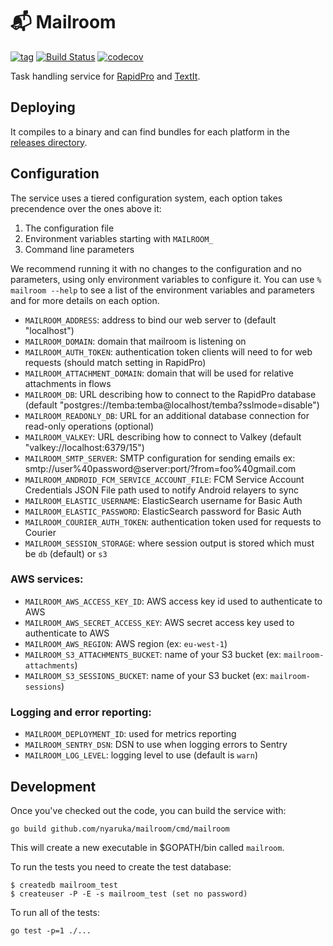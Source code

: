 # 📬 Mailroom

[![tag](https://img.shields.io/github/tag/nyaruka/mailroom.svg)](https://github.com/nyaruka/mailroom/releases)
[![Build Status](https://github.com/nyaruka/mailroom/workflows/CI/badge.svg)](https://github.com/nyaruka/mailroom/actions?query=workflow%3ACI)
[![codecov](https://codecov.io/gh/nyaruka/mailroom/branch/main/graph/badge.svg)](https://codecov.io/gh/nyaruka/mailroom)

Task handling service for [RapidPro](https://rapidpro.io) and [TextIt](https://textit.com).

## Deploying

It compiles to a binary and can find bundles for each platform in the [releases directory](https://github.com/nyaruka/mailroom/releases).

## Configuration

The service uses a tiered configuration system, each option takes precendence over the ones above it:

1.  The configuration file
2.  Environment variables starting with `MAILROOM_`
3.  Command line parameters

We recommend running it with no changes to the configuration and no parameters, using only
environment variables to configure it. You can use `% mailroom --help` to see a list of the
environment variables and parameters and for more details on each option.

- `MAILROOM_ADDRESS`: address to bind our web server to (default "localhost")
- `MAILROOM_DOMAIN`: domain that mailroom is listening on
- `MAILROOM_AUTH_TOKEN`: authentication token clients will need to for web requests (should match setting in RapidPro)
- `MAILROOM_ATTACHMENT_DOMAIN`: domain that will be used for relative attachments in flows
- `MAILROOM_DB`: URL describing how to connect to the RapidPro database (default "postgres://temba:temba@localhost/temba?sslmode=disable")
- `MAILROOM_READONLY_DB`: URL for an additional database connection for read-only operations (optional)
- `MAILROOM_VALKEY`: URL describing how to connect to Valkey (default "valkey://localhost:6379/15")
- `MAILROOM_SMTP_SERVER`: SMTP configuration for sending emails ex: smtp://user%40password@server:port/?from=foo%40gmail.com
- `MAILROOM_ANDROID_FCM_SERVICE_ACCOUNT_FILE`: FCM Service Account Credentials JSON File path used to notify Android relayers to sync
- `MAILROOM_ELASTIC_USERNAME`: ElasticSearch username for Basic Auth
- `MAILROOM_ELASTIC_PASSWORD`: ElasticSearch password for Basic Auth
- `MAILROOM_COURIER_AUTH_TOKEN`: authentication token used for requests to Courier
- `MAILROOM_SESSION_STORAGE`: where session output is stored which must be `db` (default) or `s3`
 
### AWS services:

 * `MAILROOM_AWS_ACCESS_KEY_ID`: AWS access key id used to authenticate to AWS
 * `MAILROOM_AWS_SECRET_ACCESS_KEY`: AWS secret access key used to authenticate to AWS
 * `MAILROOM_AWS_REGION`: AWS region (ex: `eu-west-1`)
 * `MAILROOM_S3_ATTACHMENTS_BUCKET`: name of your S3 bucket (ex: `mailroom-attachments`)
 * `MAILROOM_S3_SESSIONS_BUCKET`: name of your S3 bucket (ex: `mailroom-sessions`)

### Logging and error reporting:

 * `MAILROOM_DEPLOYMENT_ID`: used for metrics reporting
 * `MAILROOM_SENTRY_DSN`: DSN to use when logging errors to Sentry
 * `MAILROOM_LOG_LEVEL`: logging level to use (default is `warn`)

## Development

Once you've checked out the code, you can build the service with:

```
go build github.com/nyaruka/mailroom/cmd/mailroom
```

This will create a new executable in $GOPATH/bin called `mailroom`.

To run the tests you need to create the test database:

```
$ createdb mailroom_test
$ createuser -P -E -s mailroom_test (set no password)
```

To run all of the tests:

```
go test -p=1 ./...
```

